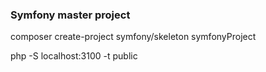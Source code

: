 ### Symfony master project

composer create-project symfony/skeleton symfonyProject

php -S localhost:3100 -t public














